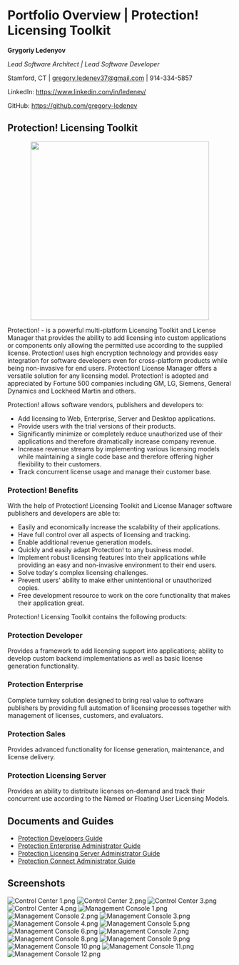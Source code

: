 # Portfolio Overview | Protection! Licensing Toolkit

**Grygoriy Ledenyov**

_Lead Software Architect | Lead Software Developer_

Stamford, CT | [gregory.ledenev37@gmail.com](mailto:gregory.ledenev37@gmail.com) | 914-334-5857

LinkedIn: https://www.linkedin.com/in/ledenev/

GitHub: https://github.com/gregory-ledenev


## Protection! Licensing Toolkit

<img src="img/Control%20Center%201.png" style="display: block; margin-left: auto; margin-right: auto; width: 400px;"/>

Protection! - is a powerful multi-platform Licensing Toolkit and License Manager that provides the ability to add
licensing into custom applications or components only allowing the permitted use according to the supplied license.
Protection! uses high encryption technology and provides easy integration for software developers even for cross-platform products while being non-invasive for end users. Protection! License Manager offers a versatile solution for
any licensing model. Protection! is adopted and appreciated by Fortune 500 companies including GM, LG, Siemens, General
Dynamics and Lockheed Martin and others.

Protection! allows software vendors, publishers and developers to:

- Add licensing to Web, Enterprise, Server and Desktop applications.
- Provide users with the trial versions of their products.
- Significantly minimize or completely reduce unauthorized use of their applications and therefore dramatically increase
  company revenue.
- Increase revenue streams by implementing various licensing models while maintaining a single code base and therefore
  offering higher flexibility to their customers.
- Track concurrent license usage and manage their customer base.

### Protection! Benefits

With the help of Protection! Licensing Toolkit and License Manager software publishers and developers are able to:

- Easily and economically increase the scalability of their applications.
- Have full control over all aspects of licensing and tracking.
- Enable additional revenue generation models.
- Quickly and easily adapt Protection! to any business model.
- Implement robust licensing features into their applications while providing an easy and non-invasive environment to
  their end users.
- Solve today's complex licensing challenges.
- Prevent users' ability to make either unintentional or unauthorized copies.
- Free development resource to work on the core functionality that makes their application great.

Protection! Licensing Toolkit contains the following products:

### Protection Developer

Provides a framework to add licensing support into applications; ability to develop custom backend implementations as
well as basic license generation functionality.

### Protection Enterprise

Complete turnkey solution designed to bring real value to software publishers by providing full automation of licensing
processes together with management of licenses, customers, and evaluators.

### Protection Sales

Provides advanced functionality for license generation, maintenance, and license delivery.

### Protection Licensing Server

Provides an ability to distribute licenses on-demand and track their concurrent use according to the Named or Floating User
Licensing Models.

## Documents and Guides
- [Protection Developers Guide](Protection_Developers_Guide.pdf)
- [Protection Enterprise Administrator Guide](ProtectionEnt_Administrator_Guide.pdf)
- [Protection Licensing Server Administrator Guide](ProtectionLS_Administrator_Guide.pdf)
- [Protection Connect Administrator Guide](Protection_Connect_Administrator_Guide.pdf)

## Screenshots

![Control Center 1.png](img/Control%20Center%201.png)
![Control Center 2.png](img/Control%20Center%202.png)
![Control Center 3.png](img/Control%20Center%203.png)
![Control Center 4.png](img/Control%20Center%204.png)
![Management Console 1.png](img/Management%20Console%201.png)
![Management Console 2.png](img/Management%20Console%202.png)
![Management Console 3.png](img/Management%20Console%203.png)
![Management Console 4.png](img/Management%20Console%204.png)
![Management Console 5.png](img/Management%20Console%205.png)
![Management Console 6.png](img/Management%20Console%206.png)
![Management Console 7.png](img/Management%20Console%207.png)
![Management Console 8.png](img/Management%20Console%208.png)
![Management Console 9.png](img/Management%20Console%209.png)
![Management Console 10.png](img/Management%20Console%2010.png)
![Management Console 11.png](img/Management%20Console%2011.png)
![Management Console 12.png](img/Management%20Console%2012.png)
